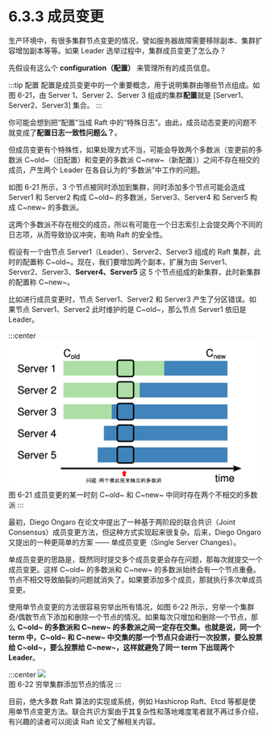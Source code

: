 # 6.3.3 成员变更

生产环境中，有很多集群节点变更的情况，譬如服务器故障需要移除副本、集群扩容增加副本等等。如果 Leader 选举过程中，集群成员变更了怎么办？

先假设有这么个 **configuration（配置）** 来管理所有的成员信息。

:::tip 配置
配置是成员变更中的一个重要概念，用于说明集群由哪些节点组成。如图 6-21，由 Server 1、Server 2、Server 3 组成的集群**配置**就是 [Server1、Server2、Server3] 集合。
:::

你可能会想到把“配置”当成 Raft 中的“特殊日志”。由此，成员动态变更的问题不就变成了**配置日志一致性问题么？**。

但成员变更有个特殊性，如果处理方式不当，可能会导致两个多数派（变更前的多数派 C~old~（旧配置）和变更的多数派 C~new~（新配置））之间不存在相交的成员，产生两个 Leader 在各自认为的“多数派”中工作的问题。

如图 6-21 所示，3 个节点被同时添加到集群，同时添加多个节点可能会造成 Server1 和 Server2 构成 C~old~ 的多数派，Server3、Server4 和 Server5 构成 C~new~ 的多数派。

这两个多数派不存在相交的成员，所以有可能在一个日志索引上会提交两个不同的日志项，从而导致协议冲突，影响 Raft 的安全性。

假设有一个由节点 Server1（Leader）、Server2、Server3 组成的 Raft 集群，此时的配置称 C~old~。现在，我们要增加两个副本，扩展为由 Server1、Server2、Server3、**Server4、Server5** 这 5 个节点组成的新集群，此时新集群的配置称 C~new~。

比如进行成员变更时，节点 Server1、Server2 和 Server3 产生了分区错误。如果节点 Server1、Server2 此时维护的是 C~old~，那么节点 Server1 依旧是 Leader。

:::center
  ![](../assets/raft-ConfChange.png) <br/>
  图 6-21 成员变更的某一时刻 C~old~ 和 C~new~ 中同时存在两个不相交的多数派
:::

最初，Diego Ongaro 在论文中提出了一种基于两阶段的联合共识（Joint Consensus）成员变更方法，但这种方式实现起来很复杂。后来，Diego Ongaro 又提出的一种更简单的方案 —— 单成员变更（Single Server Changes）。

单成员变更的思路是，既然同时提交多个成员变更会存在问题，那每次就提交一个成员变更。这样 C~old~ 的多数派和 C~new~ 的多数派始终会有一个节点重叠。节点不相交导致脑裂的问题就消失了。如果要添加多个成员，那就执行多次单成员变更。


使用单节点变更的方法很容易穷举出所有情况，如图 6-22 所示，穷举一个集群奇/偶数节点下添加和删除一个节点的情况。如果每次只增加和删除一个节点，那么 **C~old~ 的多数派和 C~new~ 的多数派之间一定存在交集。也就是说，同一个 term 中，C~old~ 和 C~new~ 中交集的那一个节点只会进行一次投票，要么投票给 C~old~，要么投票给 C~new~，这样就避免了同一 term 下出现两个 Leader**。

:::center
  ![](../assets/raft-single-server.png) <br/>
  图 6-22 穷举集群添加节点的情况
:::


目前，绝大多数 Raft 算法的实现或系统，例如 Hashicrop Raft、Etcd 等都是使用单节点变更方法。联合共识方案由于其复杂性和落地难度笔者就不再过多介绍，有兴趣的读者可以阅读 Raft 论文了解相关内容。